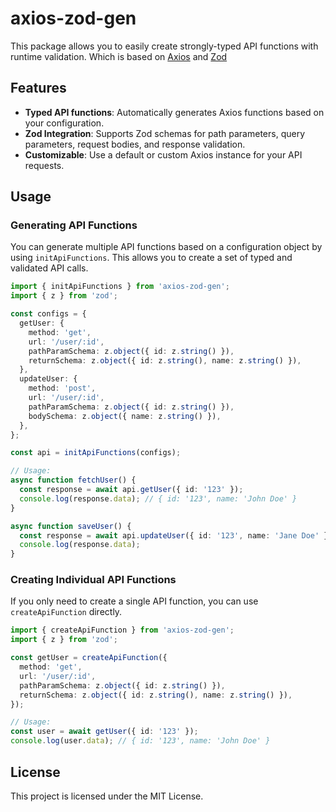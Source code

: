 # axios-zod-gen

This package allows you to easily create strongly-typed API functions with runtime validation. Which is based on [Axios]('https://axios-http.com/docs/intro') and [Zod](https://zod.dev/)

## Features

- **Typed API functions**: Automatically generates Axios functions based on your configuration.
- **Zod Integration**: Supports Zod schemas for path parameters, query parameters, request bodies, and response validation.
- **Customizable**: Use a default or custom Axios instance for your API requests.

## Usage

### Generating API Functions

You can generate multiple API functions based on a configuration object by using `initApiFunctions`.
This allows you to create a set of typed and validated API calls.

```ts
import { initApiFunctions } from 'axios-zod-gen';
import { z } from 'zod';

const configs = {
  getUser: {
    method: 'get',
    url: '/user/:id',
    pathParamSchema: z.object({ id: z.string() }),
    returnSchema: z.object({ id: z.string(), name: z.string() }),
  },
  updateUser: {
    method: 'post',
    url: '/user/:id',
    pathParamSchema: z.object({ id: z.string() }),
    bodySchema: z.object({ name: z.string() }),
  },
};

const api = initApiFunctions(configs);

// Usage:
async function fetchUser() {
  const response = await api.getUser({ id: '123' });
  console.log(response.data); // { id: '123', name: 'John Doe' }
}

async function saveUser() {
  const response = await api.updateUser({ id: '123', name: 'Jane Doe' });
  console.log(response.data);
}
```

### Creating Individual API Functions

If you only need to create a single API function, you can use `createApiFunction` directly.

```ts
import { createApiFunction } from 'axios-zod-gen';
import { z } from 'zod';

const getUser = createApiFunction({
  method: 'get',
  url: '/user/:id',
  pathParamSchema: z.object({ id: z.string() }),
  returnSchema: z.object({ id: z.string(), name: z.string() }),
});

// Usage:
const user = await getUser({ id: '123' });
console.log(user.data); // { id: '123', name: 'John Doe' }
```

## License

This project is licensed under the MIT License.
